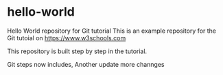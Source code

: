 # hello-world
Hello World repository for Git tutorial
This is an example repository for the Git tutoial on https://www.w3schools.com

This repository is built step by step in the tutorial.

Git steps now includes,
Another update
more channges

